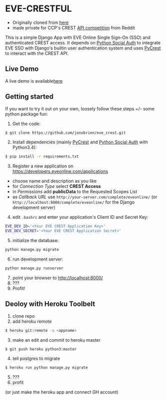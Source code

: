 # EVE-CRESTFUL

- Originally cloned from [here](https://github.com/flesser/django-crest-example)
- made private for CCP's CREST [API competition](https://www.reddit.com/r/Eve/comments/45wpx5/dev_blog_the_eve_online_api_challenge_ccp_foxfour/?ref=share&ref_source=link) from Reddit

This is a simple Django App with EVE Online Single Sign-On (SSO) and authenticated CREST access.
It depends on [Python Social Auth](http://psa.matiasaguirre.net/) to integrate EVE SSO with Django's builtin user authentication system and uses [PyCrest](https://forums.eveonline.com/default.aspx?g=posts&t=398676) to interact with the CREST API.

## Live Demo
A live demo is available[here](http://evecrest.herokuapp.com/login/)

## Getting started
If you want to try it out on your own, loosely follow these steps +/- some python package fun:

1. Get the code:
  ```bash
  $ git clone https://github.com/jonobrien/eve_crest.git
  ```

2. Install dependencies (mainly [PyCrest](https://github.com/jonobrien/PyCrest) and [Python Social Auth](https://github.com/omab/python-social-auth) with Python3.4):
  ```bash
  $ pip install -r requirements.txt
  ```

3. Register a new application on https://developers.eveonline.com/applications
  - choose name and description as you like
  - for *Connection Type* select **CREST Access**
  - in *Permissions* add **publicData** to the Requested Scopes List
  - as *Callback URL* use `http://your-server.com/complete/eveonline/` (or `http://localhost:8000/complete/eveonline/` for the Django development server)

4. edit `.bashrc` and enter your application's Client ID and Secret Key:
  ```bash
  EVE_DEV_ID='<Your EVE CREST Application Key>'
  EVE_DEV_SECRET='<Your EVE CREST Application Secret>'
  ```

5. initialize the database:
  ```bash
  python manage.py migrate
  ```

6. run development server:
  ```bash
  python manage.py runserver
  ```

7. point your browser to [http://localhost:8000/](http://localhost:8000/)
8. ???
9. Profit!

## Deoloy with Heroku Toolbelt

1. clone repo
2. add heroku remote

```bash
$ heroku git:remote -a <appname>
```

3. make an edit and commit to heroku master

```bash
$ git push heroku python3:master
```

4. tell postgres to migrate

```bash
$ heroku run python manage.py migrate
```

5. ???
6. profit

(or just make the heroku app and connect GH account)
